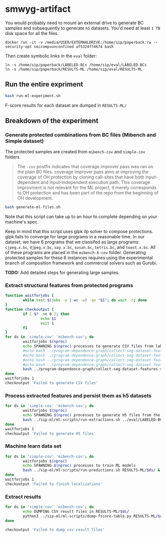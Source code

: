 # smwyg-artifact

You would probably need to mount an external drive to generate BC samples and subsequently to generate `h5` datasets. You'd need at least `1 TB` disk space for all the files.
```
docker run -it -v /media/USER/EXTERNALDRIVE:/home/sip/paperback:rw --security-opt seccomp=unconfined af5324ff4674 bash

```
Then create symbolic links in the `eval` folder:
```
ln -s /home/sip/paperback/LABELED-BCs /home/sip/eval/LABELED-BCs
ln -s /home/sip/paperback/RESULTS-ML /home/sip/eval/RESULTS-ML

```
## Run the entire expriment
```bash
bash run-ml-experiment.sh
```

F-score results for each dataset are dumped in `RESULTS-ML/`

## Breakdown of the experiment

### Generate protected combinations from BC files (Mibench and Simple dataset) 
The protected samples are created from `mibench-cov` and `simple-cov` folders. 

> The `-cov` postfix indicates that coverage improver pass was ran on the plain BC files. 
coverage improver pass aims at improving the coverage of OH protection 
by cloning call-sites that have both input-dependent and input-independent execution path. 
This coverage improvment is not relevant for the ML project, 
it merely corresponds to OH protection and has been part of the repo from the beginning of OH development.

```bash 
bash generate-ml-files.sh
```
Note that this script can take up to an hour to complete depending on your machine's spec. 

Keep in mind that this script uses glpk ilp solver to compose protections. 
glpk fails to converge for large programs in a reasonable time. 
In our dataset, we have 6 programs that we classifed as large programs: 
`cjpeg.x.bc`,  `djpeg.x.bc`,  `say.x.bc`,  `susan.bc`,  `tetris.bc`, and `toast.x.bc`.
All of these programs are placed in the `mibench-6-cov` folder. 
Generating protected samples for these 6 instances requires using the experimental branch of composition framework and commercial solvers such as Gurobi. 


**TODO:** Add detailed steps for generating large samples.

### Extract structural features from protected programs 

```bash 
function waitforjobs {
        while test $(jobs -p | wc -w) -ge "$1"; do wait -n; done
}
function checkoutput {
        if [ $? -ne 0 ]; then
                echo $1 
                exit 1
        fi
}
for ds in 'simple-cov' 'mibench-cov'; do
        waitforjobs $(nproc)
        echo SPAWNING $(nproc) processes to generate CSV files from labled BC samples
        #echo bash ../program-dependence-graph/collect-seg-dataset-features.sh LABELED-BCs/$ds skip &
        #echo bash ../program-dependence-graph/collect-seg-dataset-features.sh LABELED-BCs/$ds skip &
        #echo bash ../program-dependence-graph/collect-seg-dataset-features.sh LABELED-BCs/$ds  skip &
        #echo bash ../program-dependence-graph/collect-seg-dataset-features.sh LABELED-BCs/$ds skip &
        bash ../program-dependence-graph/collect-seg-dataset-features.sh LABELED-BCs/$ds skip > /dev/null &
done
waitforjobs 1
checkoutput 'Failed to generate CSV files'
```

### Process extracted features and persist them as h5 datasets
```bash
for ds in 'simple-cov' 'mibench-cov'; do
        waitforjobs $(nproc)
        echo SPAWNING $(nproc) processes to generate H5 files from the CSV files
        bash ../sip-ml/ml-scripts/run-extractions.sh ../eval/LABELED-BCs/$ds/ RESULTS-ML/$ds &
done
waitforjobs 1
checkoutput 'Failed to generate H5 files'
```

### Machine learn data set
```bash 
for ds in 'simple-cov' 'mibench-cov'; do
        waitforjobs $(nproc)
        echo SPAWNING $(nproc) processes to train ML models 
        bash ../sip-ml/ml-scripts/run-predictions.sh RESULTS-ML/$ds/ &
done
waitforjobs 1
checkoutput 'Failed to finish localizations'

```

### Extract results
```bash
for ds in 'simple-cov' 'mibench-cov'; do
        echo DUMPING CSV result files in RESULTS-ML/$ds/
        python3 ../sip-ml/ml-scripts/dump-fscore-table.py RESULTS-ML/$ds/
done

checkoutput 'Failed to dump csv result files'
```
